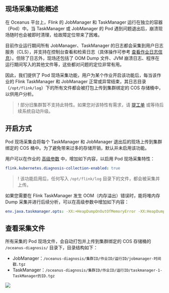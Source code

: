 ## 现场采集功能概述
在 Oceanus 平台上，Flink 的 JobManager 和 TaskManager 运行在独立的容器（Pod）中。当 TaskManager 或 JobManager 的 Pod 遇到问题退出后，崩溃现场随时也会被即时清理，给故障定位带来了困难。

目前作业运行期间所有 JobManager、TaskManager 的日志都会采集到用户日志服务（CLS），并支持在控制台查看和检索日志（具体操作可参考 [查看作业日志信息](https://cloud.tencent.com/document/product/849/48288)）。但除了日志外，现场还包括了 OOM Dump 文件、JVM 崩溃日志、程序在运行期间写入的其他文件等，这些都对问题的定位非常有用。

因此，我们提供了 Pod 现场采集功能，用户为某个作业开启该功能后，每当该作业的 Flink TaskManager 和 JobManager 正常或异常结束，其日志目录（`/opt/flink/log`）下的所有文件都会被打包上传到集群绑定的 COS 存储桶中，以供用户分析。

> ! 部分旧集群暂不支持此特性。如果您对该特性有需求，请 [提工单](https://console.cloud.tencent.com/workorder/category) 或等待后续系统自动升级。

## 开启方式
Pod 现场采集会将每个 TaskManager 和 JobManager 退出后的现场上传到集群绑定的 COS 桶中。为了避免带来过多的存储开销，默认并未启用该功能。

用户可以在作业的 [高级参数](https://cloud.tencent.com/document/product/849/53391) 中，增加如下内容，以启用 Pod 现场采集特性：
```yaml
flink.kubernetes.diagnosis-collection-enabled: true
```
>! 该功能启用后，任何写入 `/opt/flink/log` 目录下的文件，都会被采集并上传。

如果您需要在 Flink TaskManager 发生 OOM（内存溢出）错误时，能将堆内存 Dump 采集并进行后续分析，可以在高级参数中增加如下内容：
```yaml
env.java.taskmanager.opts: -XX:+HeapDumpOnOutOfMemoryError -XX:HeapDumpPath=/opt/flink/log/taskmanager.hprof -XX:ErrorFile=/opt/flink/log/taskmanager.err
```

## 查看采集文件
所有采集的 Pod 现场文件，会自动打包并上传到集群绑定的 COS 存储桶的 `/oceanus-diagnosis/` 目录下，目录结构如下：
- JobManager：`/oceanus-diagnosis/集群ID/作业ID/运行ID/jobmanager-时间戳.tgz`
- TaskManager：`/oceanus-diagnosis/集群ID/作业ID/运行ID/taskmanager-1-TaskManager的ID.tgz`

![](https://main.qcloudimg.com/raw/8fc1cfe7a63ab0adde590e768b76b77e.png)
